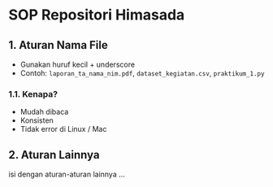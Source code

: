 # SOP Repositori Himasada

## 1. Aturan Nama File

- Gunakan huruf kecil + underscore
- Contoh:
  `laporan_ta_nama_nim.pdf`, `dataset_kegiatan.csv`, `praktikum_1.py`

### 1.1. Kenapa?

- Mudah dibaca
- Konsisten
- Tidak error di Linux / Mac

## 2. Aturan Lainnya
isi dengan aturan-aturan lainnya ...